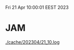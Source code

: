 Fri 21 Apr 10:00:01 EEST 2023
# JAM
<a href='./cache/202304/21_10.log'>./cache/202304/21_10.log</a>
